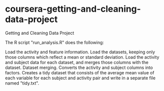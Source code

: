 # coursera-getting-and-cleaning-data-project
Getting and Cleaning Data Project

The R script "run_analysis.R" does the following:

Load the activity and feature information.
Load the datasets, keeping only those columns which reflect a mean or standard deviation.
Load the activity and subject data for each dataset, and merges those columns with the dataset.
Dataset merging.
Converts the activity and subject columns into factors.
Creates a tidy dataset that consists of the average mean value of each variable for each subject and activity pair and write in a separate file named "tidy.txt".
